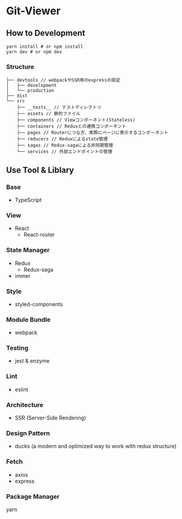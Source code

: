 # Git-Viewer

## How to Development
```
yarn install # or npm install
yarn dev # or npm dev
```

### Structure
```
├── devtools // webpackやSSR用のexpressの設定
│   ├── development
│   └── production
├── dist
└── src
    ├── __tests__ // テストディレクトリ
    ├── assets // 静的ファイル
    ├── components // Viewコンポーネント(Stateless)
    ├── containers // Reduxとの連携コンポーネント
    ├── pages // Routerにつなぎ、実際にページに表示するコンポーネント
    ├── reducers // Reduxによるstate管理
    ├── sagas // Redux-sagaによる非同期管理
    └── services // 外部エンドポイントの管理
```
## Use Tool & Liblary
### Base
- TypeScript
### View
- React
    - React-router
### State Manager
- Redux
    - Redux-saga
- immer
### Style
- styled-components
### Module Bundle
- webpack
### Testing
- jest & enzyme
### Lint
- eslint
### Architecture
- SSR (Server-Side Rendering)
### Design Pattern
- ducks (a modern and optimized way to work with redux structure)
### Fetch
- axios
- express
### Package Manager
yarn